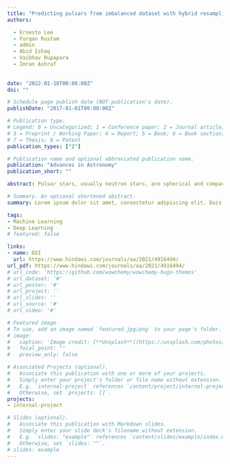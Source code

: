 ```yaml
---
title: "Predicting pulsars from imbalanced dataset with hybrid resampling approach"
authors:

  - Ernesto Lee
  - Furqan Rustam
  - admin
  - Abid Ishaq
  - Vaibhav Rupapara
  - Imran Ashraf
  
  
date: "2022-01-18T00:00:00Z"
doi: ""

# Schedule page publish date (NOT publication's date).
publishDate: "2017-01-01T00:00:00Z"

# Publication type.
# Legend: 0 = Uncategorized; 1 = Conference paper; 2 = Journal article;
# 3 = Preprint / Working Paper; 4 = Report; 5 = Book; 6 = Book section;
# 7 = Thesis; 8 = Patent
publication_types: ["2"]

# Publication name and optional abbreviated publication name.
publication: "Advances in Astronomy"
publication_short: ""

abstract: Pulsar stars, usually neutron stars, are spherical and compact objects containing a large quantity of mass. Each pulsar star possesses a magnetic field and emits a slightly different pattern of electromagnetic radiation which is used to identify the potential candidates for a real pulsar star. Pulsar stars are considered an important cosmic phenomenon, and scientists use them to study nuclear physics, gravitational waves, and collisions between black holes. Defining the process of automatic detection of pulsar stars can accelerate the study of pulsar stars by scientists. This study contrives an accurate and efficient approach for true pulsar detection using supervised machine learning. For experiments, the high time-resolution (HTRU2) dataset is used in this study. To resolve the data imbalance problem and overcome model overfitting, a hybrid resampling approach is presented in this study. Experiments are performed with imbalanced and balanced datasets using well-known machine learning algorithms. Results demonstrate that the proposed hybrid resampling approach proves highly influential to avoid model overfitting and increase the prediction accuracy. With the proposed hybrid resampling approach, the extra tree classifier achieves a 0.993 accuracy score for true pulsar star prediction. 

# Summary. An optional shortened abstract.
summary: Lorem ipsum dolor sit amet, consectetur adipiscing elit. Duis posuere tellus ac convallis placerat. Proin tincidunt magna sed ex sollicitudin condimentum.

tags:
- Machine Learning
- Deep Learning
# featured: false

links:
- name: DOI
  url: https://www.hindawi.com/journals/aa/2021/4916494/
url_pdf: https://www.hindawi.com/journals/aa/2021/4916494/
# url_code: 'https://github.com/wowchemy/wowchemy-hugo-themes'
# url_dataset: '#'
# url_poster: '#'
# url_project: ''
# url_slides: ''
# url_source: '#'
# url_video: '#'

# Featured image
# To use, add an image named `featured.jpg/png` to your page's folder. 
# image:
#   caption: 'Image credit: [**Unsplash**](https://unsplash.com/photos/s9CC2SKySJM)'
#   focal_point: ""
#   preview_only: false

# Associated Projects (optional).
#   Associate this publication with one or more of your projects.
#   Simply enter your project's folder or file name without extension.
#   E.g. `internal-project` references `content/project/internal-project/index.md`.
#   Otherwise, set `projects: []`.
projects:
- internal-project

# Slides (optional).
#   Associate this publication with Markdown slides.
#   Simply enter your slide deck's filename without extension.
#   E.g. `slides: "example"` references `content/slides/example/index.md`.
#   Otherwise, set `slides: ""`.
# slides: example
---
```


<!-- {{% callout note %}}
Create your slides in Markdown - click the *Slides* button to check out the example.
{{% /callout %}}

Supplementary notes can be added here, including [code, math, and images](https://wowchemy.com/docs/writing-markdown-latex/). -->
